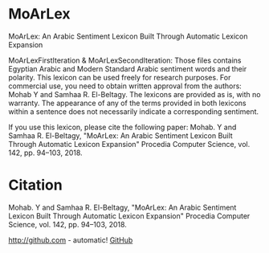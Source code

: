 # MoArLex
MoArLex: An Arabic Sentiment Lexicon Built Through Automatic Lexicon Expansion

MoArLexFirstIteration & MoArLexSecondIteration: Those files contains Egyptian Arabic and Modern Standard Arabic sentiment words and their polarity. This lexicon can be used freely for research purposes. For commercial use, you need to obtain written approval from the authors: Mohab Y and Samhaa R. El-Beltagy. The lexicons are provided as is, with no warranty. The appearance of any of the terms provided in both lexicons within a sentence does not necessarily indicate a corresponding sentiment.

If you use this lexicon, please cite the following paper: Mohab. Y and Samhaa R. El-Beltagy, "MoArLex: An Arabic Sentiment Lexicon Built Through Automatic Lexicon Expansion" Procedia Computer Science, vol. 142, pp. 94–103, 2018.


# Citation
Mohab. Y and Samhaa R. El-Beltagy, "MoArLex: An Arabic Sentiment Lexicon Built Through Automatic Lexicon Expansion" Procedia Computer Science, vol. 142, pp. 94–103, 2018.


http://github.com - automatic!
[GitHub](https://www.sciencedirect.com/science/article/pii/S1877050918321665)
